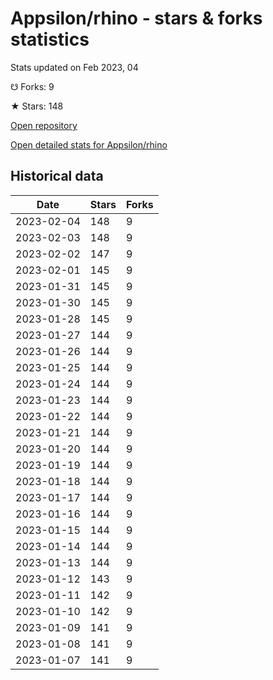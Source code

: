 # Appsilon/rhino - stars & forks statistics

Stats updated on Feb 2023, 04

☋ Forks: 9

★ Stars: 148

[Open repository](https://github.com/Appsilon/rhino)

[Open detailed stats for Appsilon/rhino](https://reviewgithub.com/rep/Appsilon/rhino)

## Historical data
| Date | Stars | Forks |
|------|-------|-------|
| 2023-02-04 | 148 | 9 | 
| 2023-02-03 | 148 | 9 | 
| 2023-02-02 | 147 | 9 | 
| 2023-02-01 | 145 | 9 | 
| 2023-01-31 | 145 | 9 | 
| 2023-01-30 | 145 | 9 | 
| 2023-01-28 | 145 | 9 | 
| 2023-01-27 | 144 | 9 | 
| 2023-01-26 | 144 | 9 | 
| 2023-01-25 | 144 | 9 | 
| 2023-01-24 | 144 | 9 | 
| 2023-01-23 | 144 | 9 | 
| 2023-01-22 | 144 | 9 | 
| 2023-01-21 | 144 | 9 | 
| 2023-01-20 | 144 | 9 | 
| 2023-01-19 | 144 | 9 | 
| 2023-01-18 | 144 | 9 | 
| 2023-01-17 | 144 | 9 | 
| 2023-01-16 | 144 | 9 | 
| 2023-01-15 | 144 | 9 | 
| 2023-01-14 | 144 | 9 | 
| 2023-01-13 | 144 | 9 | 
| 2023-01-12 | 143 | 9 | 
| 2023-01-11 | 142 | 9 | 
| 2023-01-10 | 142 | 9 | 
| 2023-01-09 | 141 | 9 | 
| 2023-01-08 | 141 | 9 | 
| 2023-01-07 | 141 | 9 | 

